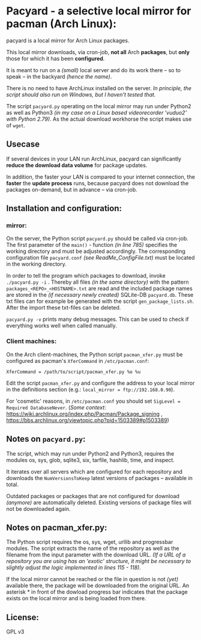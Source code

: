 # Pacyard - a selective local mirror for pacman (Arch Linux):

pacyard is a local mirror for Arch Linux packages.

This local mirror downloads, via cron-job, **not all** Arch **packages**, but **only** those for which it has been **configured**.

It is meant to run on a *(small)* local server and do its work there – so to speak – in the backyard *(hence the name)*.

There is no need to have ArchLinux installed on the server. *In principle, the script should also run on Windows, but I haven't tested that.*

The script `pacyard.py` operating on the local mirror may run under Python2 as well as Python3 *(in my case on a Linux based videorecorder 'vuduo2' with Python 2.79)*. As the actual download workhorse the script makes use of `wget`.

## Usecase
If several devices in your LAN run ArchLinux, pacyard can significantly **reduce the download data volume** for package updates.

In addition, the faster your LAN is compared to your internet connection, the **faster** the **update process** runs, because pacyard does not download the packages on-demand, but in advance – via cron-job.
 

## Installation and configuration:
### mirror:
On the server, the Python script `pacyard.py` should be called via cron-job. The first parameter of the `main()` - function *(in line 785)* specifies the working directory and must be adjusted accordingly. The corresponding configuration file `pacyard.conf` *(see ReadMe_ConfigFile.txt)* must be located in the working directory.

 In order to tell the program which packages to download, invoke `./pacyard.py -i` . Thereby all files *(in the same directory)* with the pattern `packages_<REPO>_<HOSTNAME>.txt` are read and the included package names are stored in the *(if necessary newly created)* SQLite-DB `pacyard.db`. These txt files can for example be generated with the script `gen_package_lists.sh`. After the import these txt-files can be deleted.

`pacyard.py -v` prints many debug messages. This can be used to check if everything works well when called manually.

### Client machines:
On the Arch client-machines, the Python script `pacman_xfer.py` must be configured as pacman's `XferCommand` in `/etc/pacman.conf`:

    XferCommand = /path/to/script/pacman_xfer.py %o %u

Edit the script `pacman_xfer.py` and configure the address to your local mirror in the definitions section (e.g.: `local_mirror = ftp://192.168.0.90`).

For 'cosmetic' reasons, in `/etc/pacman.conf` you should set
`SigLevel = Required DatabaseNever`. (*Some context*: https://wiki.archlinux.org/index.php/Pacman/Package_signing , https://bbs.archlinux.org/viewtopic.php?pid=1503389#p1503389)

## Notes on `pacyard.py`:

The script, which may run under Python2 and Python3, requires the modules os, sys, glob, sqlite3, six, tarfile, hashlib, time, and inspect.

It iterates over all servers which are configured for each repository and downloads the `NumVersionsToKeep` latest versions of packages – available in total.

Outdated packages or packages that are not configured for download *(anymore)* are automatically deleted. Existing versions of package files will not be downloaded again.

## Notes on pacman_xfer.py:

The Python script requires the os, sys, wget, urllib and progressbar modules.
The script extracts the name of the repository as well as the filename from the input parameter with the download URL. *(If a URL of a repository you are using has an 'exotic' structure, it might be necessary to slightly adjust the logic implemented in lines 115 - 118).*

If the local mirror cannot be reached or the file in question is not *(yet)* available there, the package will be downloaded from the original URL. An asterisk * in front of the dowload progress bar indicates that the package exists on the local mirror and is being loaded from there.

 ## License:
 GPL v3

